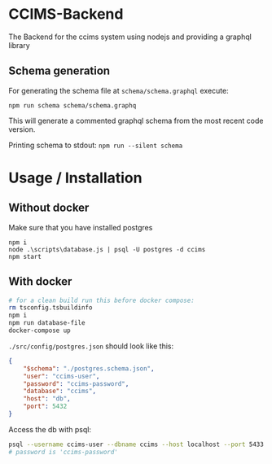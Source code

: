 # CCIMS-Backend
The Backend for the ccims system using nodejs and providing a graphql library

## Schema generation
For generating the schema file at `schema/schema.graphql` execute:
```
npm run schema schema/schema.graphq
```
This will generate a commented graphql schema from the most recent code version.

Printing schema to stdout: `npm run --silent schema`

# Usage / Installation

## Without docker
Make sure that you have installed postgres
```
npm i
node .\scripts\database.js | psql -U postgres -d ccims
npm start
```

## With docker
```bash
# for a clean build run this before docker compose:
rm tsconfig.tsbuildinfo
npm i
npm run database-file
docker-compose up
```
`./src/config/postgres.json` should look like this:
```json
{
    "$schema": "./postgres.schema.json",
    "user": "ccims-user",
    "password": "ccims-password",
    "database": "ccims",
    "host": "db",
    "port": 5432
}
```
Access the db with psql:

```bash
psql --username ccims-user --dbname ccims --host localhost --port 5433
# password is 'ccims-password'
```